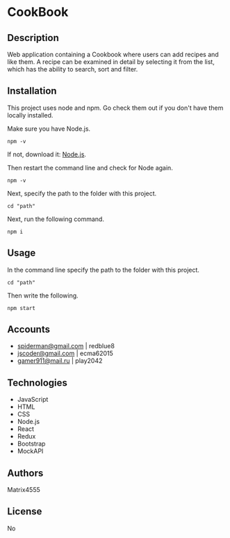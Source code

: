 # CookBook

## Description

Web application containing a Cookbook where users can add recipes and like them. A recipe can be examined in detail by selecting it from the list, which has the ability to search, sort and filter.

## Installation

This project uses node and npm. Go check them out if you don't have them locally installed.

Make sure you have Node.js.

```
npm -v
```

If not, download it: [Node.js](https://nodejs.org/).

Then restart the command line and check for Node again.

```
npm -v
```

Next, specify the path to the folder with this project. 

```
cd "path"
```

Next, run the following command.

```
npm i
```

## Usage

In the command line specify the path to the folder with this project.

```
cd "path"
```

Then write the following.

```
npm start
```

## Accounts

- spiderman@gmail.com | redblue8
- jscoder@gmail.com | ecma62015
- gamer911@mail.ru | play2042

## Technologies

- JavaScript
- HTML
- CSS
- Node.js
- React
- Redux
- Bootstrap
- MockAPI

## Authors

Matrix4555

## License

No
